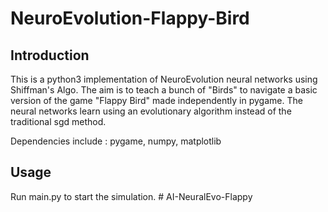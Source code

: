 # NeuroEvolution-Flappy-Bird

## Introduction
This is a python3 implementation of NeuroEvolution neural networks using Shiffman's Algo.
The aim is to teach a bunch of "Birds" to navigate a basic version of the game "Flappy Bird" made independently in pygame. The neural networks learn using an evolutionary algorithm instead of the traditional sgd method.

Dependencies include : pygame, numpy, matplotlib
 
## Usage
Run main.py to start the simulation. #   A I - N e u r a l E v o - F l a p p y  
 